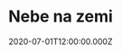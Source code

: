 ---
title: Nebe na zemi
status: Published
date: 2020-07-01T12:00:00.000Z
text: |-
  Na Nirvanu, na Olymp,\
  na nebe nevěřím.\
  Když někdo svět pomlouvá,\
  vždycky láteřím.\
  Nestojím o nekonečno\
  s hvězdami všemi.\
  Stačí mi pár krásných let\
  někde na zemi.

  Když já vám povídám,\
  že je nebe na zemi,\
  pravdu mám, věřte mi.\
  Za život život dám,\
  i když nerad umírám.\
  Nejsem sám věřte mi.

  Pro toho, kdo chce žít,\
  je na světě plno krás\
  a z těch krás nebe mít\
  záleží jenom na vás.\
  Jen na vás, věřte mi,\
  záleží kdy přijde čas,\
  kdy pro nás začne nebe na zemi.
---